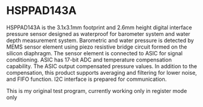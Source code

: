 # HSPPAD143A
HSPPAD143A is the 3.1x3.1mm footprint and 2.6mm height digital interface pressure sensor
designed as waterproof for barometer system and water depth measurement system. Barometric
and water pressure is detected by MEMS sensor element using piezo resistive bridge circuit formed
on the silicon diaphragm. The sensor element is connected to ASIC for signal conditioning. ASIC
has 17-bit ADC and temperature compensation capability. The ASIC output compensated pressure
values. In addition to the compensation, this product supports averaging and filtering for lower noise,
and FIFO function. I2C interface is prepared for communication.

This is my original test program, currently working only in register mode only

